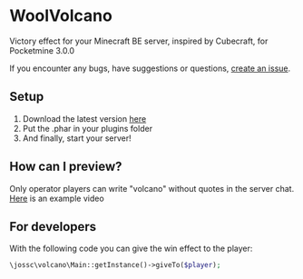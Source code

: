 # WoolVolcano

Victory effect for your Minecraft BE server, inspired by Cubecraft, for Pocketmine 3.0.0

If you encounter any bugs, have suggestions or questions, [create an issue](https://github.com/Josscoder/WoolVolcano/issues/new).

## Setup

1) Download the latest version [here](https://github.com/Josscoder/WoolVolcano/releases/latest)
2) Put the .phar in your plugins folder
3) And finally, start your server!

## How can I preview?

Only operator players can write "volcano" without quotes in the server chat.
[Here](https://twitter.com/Josscoder/status/1397231329180364801) is an example video

## For developers

With the following code you can give the win effect to the player:
````php
\jossc\volcano\Main::getInstance()->giveTo($player);
````
